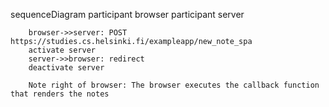 sequenceDiagram
    	participant browser
    	participant server

		browser->>server: POST https://studies.cs.helsinki.fi/exampleapp/new_note_spa
		activate server
		server->>browser: redirect
		deactivate server

        Note right of browser: The browser executes the callback function that renders the notes 
